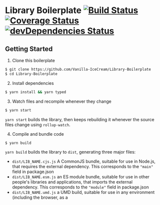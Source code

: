 # Library Boilerplate [![Build Status](https://travis-ci.org/Vanilla-IceCream/Library-Boilerplate.svg?branch=master)](https://travis-ci.org/Vanilla-IceCream/Library-Boilerplate) [![Coverage Status](https://coveralls.io/repos/github/Vanilla-IceCream/Library-Boilerplate/badge.svg?branch=master)](https://coveralls.io/github/Vanilla-IceCream/Library-Boilerplate?branch=master) [![devDependencies Status](https://david-dm.org/Vanilla-IceCream/Library-Boilerplate/dev-status.svg)](https://david-dm.org/Vanilla-IceCream/Library-Boilerplate?type=dev)

## Getting Started

1. Clone this boilerplate

```bash
$ git clone https://github.com/Vanilla-IceCream/Library-Boilerplate
$ cd Library-Boilerplate
```

2. Install dependencies

```bash
$ yarn install && yarn typed
```

3. Watch files and recompile whenever they change

```bash
$ yarn start
```

`yarn start` builds the library, then keeps rebuilding it whenever the source files change using `rollup-watch`.

4. Compile and bundle code

```bash
$ yarn build
```

`yarn build` builds the library to `dist`, generating three major files:

* `dist/LIB_NAME.cjs.js` A CommonJS bundle, suitable for use in Node.js, that requires the external dependency. This corresponds to the `"main"` field in package.json
* `dist/LIB_NAME.esm.js` an ES module bundle, suitable for use in other people's libraries and applications, that imports the external dependency. This corresponds to the `"module"` field in package.json
* `dist/LIB_NAME.umd.js` a UMD build, suitable for use in any environment (including the browser, as a <script> tag), that includes the external dependency. This corresponds to the `"browser"` field in package.json

5. Check the code quality

```bash
$ yarn lint
```

6. Run the unit tests

```bash
$ yarn test
```
